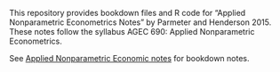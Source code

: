 This repository provides bookdown files and R code for “Applied Nonparametric Econometrics Notes” by Parmeter and Henderson 2015. These notes follow the syllabus AGEC 690: Applied Nonparametric Econometrics. 

See [Applied Nonparametric Economic notes](https://beta.rstudioconnect.com/content/1550/) for bookdown notes.